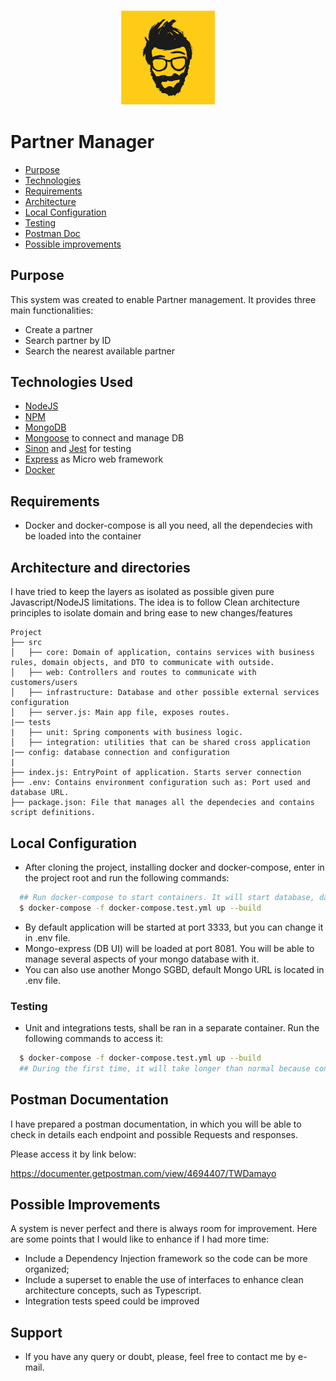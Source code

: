 <h3 align="center">
    <img alt="Logo" title="#logo" width="150px" src="/assets/ze-delivery.png">
    <br>
</h3>

# Partner Manager

- [Purpose](#purpose)
- [Technologies](#techs)
- [Requirements](#reqs)
- [Architecture](#architecture)
- [Local Configuration](#localconfig)
- [Testing](#testing)
- [Postman Doc](#postman)
- [Possible improvements](#improvements)

<a id="purpose"></a>
## Purpose

This system was created to enable Partner management. It provides three main functionalities:
 - Create a partner
 - Search partner by ID
 - Search the nearest available partner

<a id="techs"></a>
## Technologies Used

- [NodeJS](https://nodejs.org/en/)
- [NPM](https://www.npmjs.com/)
- [MongoDB](https://www.mongodb.com/)
- [Mongoose](https://mongoosejs.com/) to connect and manage DB
- [Sinon](https://sinonjs.org/) and [Jest](https://jestjs.io/) for testing
- [Express](https://expressjs.com/) as Micro web framework
- [Docker](https://www.docker.com/)

<a id="reqs"></a>
## Requirements
- Docker and docker-compose is all you need, all the dependecies with be loaded into the container

<a id="architecture"></a>
## Architecture and directories

I have tried to keep the layers as isolated as possible given pure Javascript/NodeJS limitations.
The idea is to follow Clean architecture principles to isolate domain and bring ease to new changes/features

```
Project
├── src
│   ├── core: Domain of application, contains services with business rules, domain objects, and DTO to communicate with outside.
│   ├── web: Controllers and routes to communicate with customers/users
│   ├── infrastructure: Database and other possible external services configuration
│   ├── server.js: Main app file, exposes routes.  
|── tests
|   ├── unit: Spring components with business logic.          
│   ├── integration: utilities that can be shared cross application 
|── config: database connection and configuration
|
├── index.js: EntryPoint of application. Starts server connection
├── .env: Contains environment configuration such as: Port used and database URL.
├── package.json: File that manages all the dependecies and contains script definitions.

```
<a id="localconfig"></a>
## Local Configuration

- After cloning the project, installing docker and docker-compose, enter in the project root and run the following commands:
```sh
  ## Run docker-compose to start containers. It will start database, database-interface and the application server.
  $ docker-compose -f docker-compose.test.yml up --build
```
- By default application will be started at port 3333, but you can change it in .env file.
- Mongo-express (DB UI) will be loaded at port 8081. You will be able to manage several aspects of your mongo database with it.
- You can also use another Mongo SGBD, default Mongo URL is located in .env file.

<a id="testing"></a>
### Testing
- Unit and integrations tests, shall be ran in a separate container. Run the following commands to access it:
```sh
  $ docker-compose -f docker-compose.test.yml up --build
  ## During the first time, it will take longer than normal because container will download dependencies
```
<a id="postman"></a>
## Postman Documentation

I have prepared a postman documentation, in which you will be able to check in details each endpoint and possible Requests and responses.

Please access it by link below:

https://documenter.getpostman.com/view/4694407/TWDamayo

<a id="improvements"></a>
## Possible Improvements

A system is never perfect and there is always room for improvement. Here are some points that I would like to enhance if I had more time:

- Include a Dependency Injection framework so the code can be more organized;
- Include a superset to enable the use of interfaces to enhance clean architecture concepts, such as Typescript.
- Integration tests speed could be improved

## Support

* If you have any query or doubt, please, feel free to contact me by e-mail.
